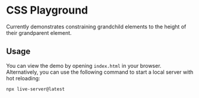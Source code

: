 # CSS Playground

Currently demonstrates constraining grandchild elements to the height of their grandparent element.

## Usage

You can view the demo by opening `index.html` in your browser.
Alternatively, you can use the following command to start a local server with hot reloading:

```sh
npx live-server@latest
```
